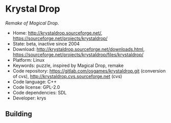 # Krystal Drop

_Remake of Magical Drop._

- Home: http://krystaldrop.sourceforge.net/, https://sourceforge.net/projects/krystaldrop/
- State: beta, inactive since 2004
- Download: http://krystaldrop.sourceforge.net/downloads.html, https://sourceforge.net/projects/krystaldrop/files/krystaldrop/
- Platform: Linux
- Keywords: puzzle, inspired by Magical Drop, remake
- Code repository: https://gitlab.com/osgames/krystaldrop.git (conversion of cvs), http://krystaldrop.cvs.sourceforge.net (cvs)
- Code language: C++
- Code license: GPL-2.0
- Code dependencies: SDL
- Developer: krys

## Building
